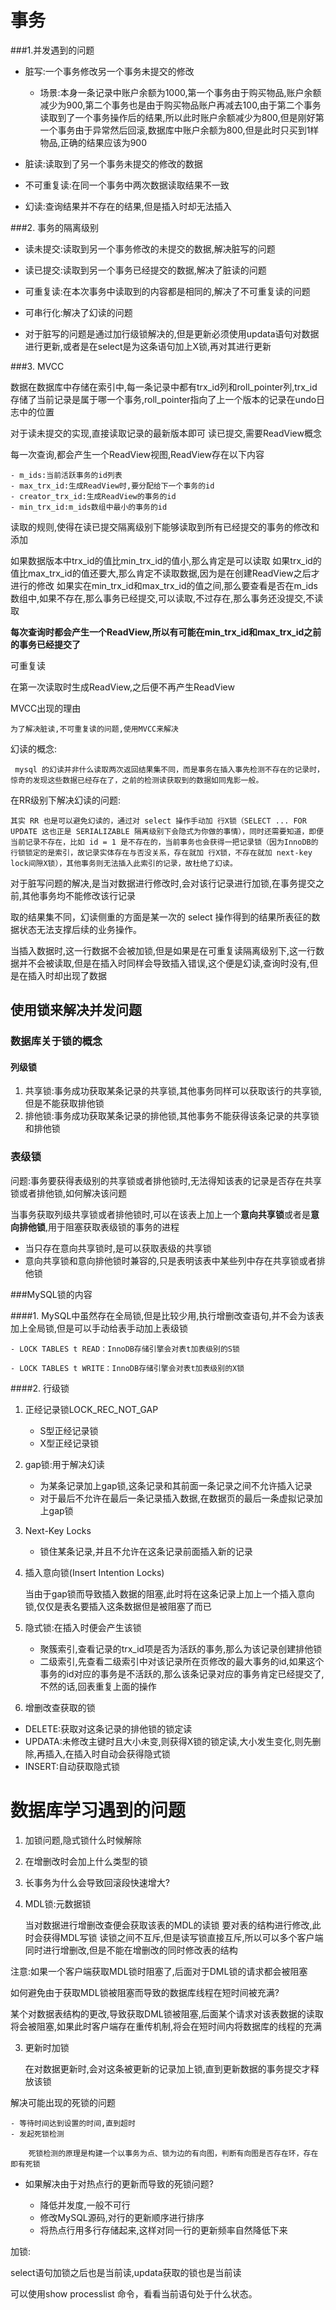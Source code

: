 # 事务

###1.并发遇到的问题

- 脏写:一个事务修改另一个事务未提交的修改

	- 场景:本身一条记录中账户余额为1000,第一个事务由于购买物品,账户余额减少为900,第二个事务也是由于购买物品账户再减去100,由于第二个事务读取到了一个事务操作后的结果,所以此时账户余额减少为800,但是刚好第一个事务由于异常然后回滚,数据库中账户余额为800,但是此时只买到1样物品,正确的结果应该为900
- 脏读:读取到了另一个事务未提交的修改的数据
- 不可重复读:在同一个事务中两次数据读取结果不一致
- 幻读:查询结果并不存在的结果,但是插入时却无法插入

###2. 事务的隔离级别

 - 读未提交:读取到另一个事务修改的未提交的数据,解决脏写的问题
 - 读已提交:读取到另一个事务已经提交的数据,解决了脏读的问题
 - 可重复读:在本次事务中读取到的内容都是相同的,解决了不可重复读的问题
 - 可串行化:解决了幻读的问题


 - 对于脏写的问题是通过加行级锁解决的,但是更新必须使用updata语句对数据进行更新,或者是在select是为这条语句加上X锁,再对其进行更新

###3. MVCC

数据在数据库中存储在索引中,每一条记录中都有trx_id列和roll_pointer列,trx_id存储了当前记录是属于哪一个事务,roll_pointer指向了上一个版本的记录在undo日志中的位置

对于读未提交的实现,直接读取记录的最新版本即可
读已提交,需要ReadView概念

每一次查询,都会产生一个ReadView视图,ReadView存在以下内容

	- m_ids:当前活跃事务的id列表
	- max_trx_id:生成ReadView时,要分配给下一个事务的id
	- creator_trx_id:生成ReadView的事务的id
	- min_trx_id:m_ids数组中最小的事务的id

读取的规则,使得在读已提交隔离级别下能够读取到所有已经提交的事务的修改和添加

如果数据版本中trx_id的值比min_trx_id的值小,那么肯定是可以读取
如果trx_id的值比max_trx_id的值还要大,那么肯定不读取数据,因为是在创建ReadView之后才进行的修改
如果实在min_trx_id和max_trx_id的值之间,那么要查看是否在m_ids数组中,如果不存在,那么事务已经提交,可以读取,不过存在,那么事务还没提交,不读取

**每次查询时都会产生一个ReadView,所以有可能在min_trx_id和max_trx_id之前的事务已经提交了**



可重复读

在第一次读取时生成ReadView,之后便不再产生ReadView

MVCC出现的理由

	为了解决脏读,不可重复读的问题,使用MVCC来解决

幻读的概念:

	 mysql 的幻读并非什么读取两次返回结果集不同，而是事务在插入事先检测不存在的记录时，惊奇的发现这些数据已经存在了，之前的检测读获取到的数据如同鬼影一般。

在RR级别下解决幻读的问题:

	其实 RR 也是可以避免幻读的，通过对 select 操作手动加 行X锁（SELECT ... FOR UPDATE 这也正是 SERIALIZABLE 隔离级别下会隐式为你做的事情），同时还需要知道，即便当前记录不存在，比如 id = 1 是不存在的，当前事务也会获得一把记录锁（因为InnoDB的行锁锁定的是索引，故记录实体存在与否没关系，存在就加 行X锁，不存在就加 next-key lock间隙X锁），其他事务则无法插入此索引的记录，故杜绝了幻读。

对于脏写问题的解决,是当对数据进行修改时,会对该行记录进行加锁,在事务提交之前,其他事务均不能修改该行记录


取的结果集不同，幻读侧重的方面是某一次的 select 操作得到的结果所表征的数据状态无法支撑后续的业务操作。


当插入数据时,这一行数据不会被加锁,但是如果是在可重复读隔离级别下,这一行数据并不会被读取,但是在插入时同样会导致插入错误,这个便是幻读,查询时没有,但是在插入时却出现了数据


## 使用锁来解决并发问题

### 数据库关于锁的概念

#### 列级锁

1. 共享锁:事务成功获取某条记录的共享锁,其他事务同样可以获取该行的共享锁,但是不能获取排他锁
2. 排他锁:事务成功获取某条记录的排他锁,其他事务不能获得该条记录的共享锁和排他锁

### 表级锁

问题:事务要获得表级别的共享锁或者排他锁时,无法得知该表的记录是否存在共享锁或者排他锁,如何解决该问题

当事务获取列级共享锁或者排他锁时,可以在该表上加上一个**意向共享锁**或者是**意向排他锁**,用于阻塞获取表级锁的事务的进程

- 当只存在意向共享锁时,是可以获取表级的共享锁
- 意向共享锁和意向排他锁时兼容的,只是表明该表中某些列中存在共享锁或者排他锁

###MySQL锁的内容

####1. MySQL中虽然存在全局锁,但是比较少用,执行增删改查语句,并不会为该表加上全局锁,但是可以手动给表手动加上表级锁

	- LOCK TABLES t READ：InnoDB存储引擎会对表t加表级别的S锁

	- LOCK TABLES t WRITE：InnoDB存储引擎会对表t加表级别的X锁

####2. 行级锁

1. 正经记录锁LOCK_REC_NOT_GAP	

	- S型正经记录锁
	- X型正经记录锁

2. gap锁:用于解决幻读

	- 为某条记录加上gap锁,这条记录和其前面一条记录之间不允许插入记录
	- 对于最后不允许在最后一条记录插入数据,在数据页的最后一条虚拟记录加上gap锁

3. Next-Key Locks

	- 锁住某条记录,并且不允许在这条记录前面插入新的记录

4. 插入意向锁(Insert Intention Locks)

	当由于gap锁而导致插入数据的阻塞,此时将在这条记录上加上一个插入意向锁,仅仅是表名要插入这条数据但是被阻塞了而已

5. 隐式锁:在插入时便会产生该锁

	- 聚簇索引,查看记录的trx_id项是否为活跃的事务,那么为该记录创建排他锁
	- 二级索引,先查看二级索引中对该记录所在页修改的最大事务的id,如果这个事务的id对应的事务是不活跃的,那么该条记录对应的事务肯定已经提交了,不然的话,回表重复上面的操作


6. 增删改查获取的锁

- DELETE:获取对这条记录的排他锁的锁定读
- UPDATA:未修改主键时且大小未变,则获得X锁的锁定读,大小发生变化,则先删除,再插入,在插入时自动会获得隐式锁
- INSERT:自动获取隐式锁



# 数据库学习遇到的问题 #

1. 加锁问题,隐式锁什么时候解除
2. 在增删改时会加上什么类型的锁

1. 长事务为什么会导致回滚段快速增大?

2. MDL锁:元数据锁

	当对数据进行增删改查便会获取该表的MDL的读锁
	要对表的结构进行修改,此时会获得MDL写锁
	读锁之间不互斥,但是读写锁直接互斥,所以可以多个客户端同时进行增删改,但是不能在增删改的同时修改表的结构

注意:如果一个客户端获取MDL锁时阻塞了,后面对于DML锁的请求都会被阻塞

如何避免由于获取MDL锁被阻塞而导致的数据库线程在短时间被充满?

某个对数据表结构的更改,导致获取DML锁被阻塞,后面某个请求对该表数据的读取将会被阻塞,如果此时客户端存在重传机制,将会在短时间内将数据库的线程的充满


3. 更新时加锁

	在对数据更新时,会对这条被更新的记录加上锁,直到更新数据的事务提交才释放该锁


解决可能出现的死锁的问题

	- 等待时间达到设置的时间,直到超时
	- 发起死锁检测

		死锁检测的原理是构建一个以事务为点、锁为边的有向图，判断有向图是否存在环，存在即有死锁

- 如果解决由于对热点行的更新而导致的死锁问题?

	- 降低并发度,一般不可行
	- 修改MySQL源码,对行的更新顺序进行排序
	- 将热点行用多行存储起来,这样对同一行的更新频率自然降低下来


加锁:

select语句加锁之后也是当前读,updata获取的锁也是当前读

		
可以使用show processlist 命令，看看当前语句处于什么状态。





